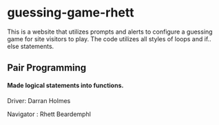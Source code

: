 # guessing-game-rhett

This is a website that utilizes prompts and alerts to configure a guessing game for site visitors to play. The code utilizes all styles of loops and if.. else statements.

## Pair Programming
#### Made logical statements into functions.

Driver: Darran Holmes

Navigator : Rhett Beardemphl

